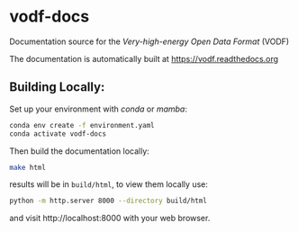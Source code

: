 # vodf-docs

Documentation source for the *Very-high-energy Open Data Format* (VODF)

The documentation is automatically built at https://vodf.readthedocs.org

## Building Locally:

Set up your environment with *conda* or *mamba*:

``` sh
conda env create -f environment.yaml
conda activate vodf-docs
```

Then build the documentation locally:

```sh
make html
```

results will be in `build/html`, to view them locally use:

``` sh
python -m http.server 8000 --directory build/html
```

and visit http://localhost:8000 with your web browser.
